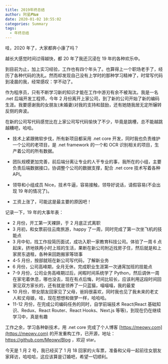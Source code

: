 ```yaml
---
title: 2019年终总结
author: 阿星𝑷𝒍𝒖𝒔
date: 2020-01-02 10:55:02
categories: Summary
tags:
  - 年终总结
---
```


哇，2020 年了，大家都奔小康了吗？

越长大感觉时间过得越快，都 20 年了我还沉浸在 19 年的各种欢乐中。

到目前为止，加上实习经验，工作也有四个年头了。也算得上一个职场老手了，经历了各种代码的洗礼。然而却发现自己没有上学时的那种学习精神了，时常写代码到凌晨的我，经常感叹：学不动了。

作为程序员，只有不断学习新的知识才能在工作中游刃有余不被淘汰。我是一名 .net 后端开发工程师，今年 2 月份离开上家公司，到了新的公司开始了新的编码生涯。我要感谢我的女朋友(未婚妻)对我的支持和鼓励，还有她随我居无定所辗转反侧的奔波。

在新的公司写代码感觉比在上家公司写代码愉快了不少，毕竟是跳槽，总不能越跳越糟吧，哈哈。

- 技术上紧跟微软步伐，所有新项目都采用 .net core 开发，同时我也负责维护一个公司的老项目，是 .net framework 的一个和 OCR 识别相关的项目，生产着公司的所有数据。

- 团队规模更加完善，前后端分离让专业的人干专业的事，我所在的小组，主要负责后端数据接口，协调整个公司的数据支撑，配合 .net core 技术写着各种 API。

- 领导和小组成员 Nice，技术牛逼，容易接触，领导好说话，请假容易(不会出现 19 年的情况了)。

- 工资上涨了，可能这是最主要的原因吧！

记录一下，19 年的大事年表：

- 2 月份，开工第一天裸辞，于 2 月底正式离职
- 3 月初，和女票前往云南旅游，happy 了一周，同时完成了第一次坐飞机的技能点
- 3 月中旬，找工作投简历面试，成功入职一家教育科技公司。体验了一周 6 点起床，挤地铁两小时上班的生活，果断在新公司附近找房子住，然后就是和上家房东退租，各种来回跑搬家等琐事
- 4-5 月份，按部就班在新公司写代码，了解新业务
- 6 月份，公司高峰期，全月无休，完成职业生涯第一次通宵加班的技能点
- 7-9 月份，公司业务高峰期过后，闲暇时间系统学了 Python，然后调休一周在家宅着休息，哪也没去，现在有点后悔，时间比较长，应该利用这段时间回家见双方家长的，还有就是领养了一只蓝猫，喵喵喵，我的最爱
- 10 月份，带女朋友回家见了父母，爸妈很喜欢，同时我也见了我未来的老丈人和丈母娘，哇，现在想想和做梦一样，哈哈哈。
- 11-12 月份，在完成公司编码任务的同时，自学前端技术 React(React 基础知识、Redux、React Router、React Hooks、Next.js 等等)，到现在仍在继续学习中，真是有趣

工作之余，学习各种新技术，用 .net core 完成了个人博客 [https://meowv.com](https://meowv.com) 的开发重构工作，已开源，地址：<https://github.com/Meowv/Blog> ，欢迎 star。

今天是 1 月 2 号，我已经买了 1 月 18 回家的火车票，准备和父母一起前往女朋友家拜访，哈哈哈，这应该算是订婚吧，希望一切顺利。
